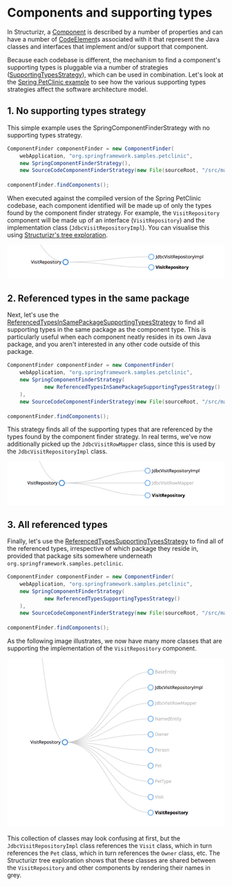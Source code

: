 # Components and supporting types

In Structurizr, a [Component](https://github.com/structurizr/java/blob/master/structurizr-core/src/com/structurizr/model/Component.java) is described by a number of properties and can have a number of [CodeElement](https://github.com/structurizr/java/blob/master/structurizr-core/src/com/structurizr/model/CodeElement.java)s associated with it that represent the Java classes and interfaces that implement and/or support that component.

Because each codebase is different, the mechanism to find a component's supporting types is pluggable via a number of strategies ([SupportingTypesStrategy](https://github.com/structurizr/java/blob/master/structurizr-core/src/com/structurizr/componentfinder/SupportingTypesStrategy.java)), which can be used in combination. Let's look at the [Spring PetClinic example](spring-petclinic.md) to see how the various supporting types strategies affect the software architecture model.

## 1. No supporting types strategy

This simple example uses the SpringComponentFinderStrategy with no supporting types strategy.

```java
ComponentFinder componentFinder = new ComponentFinder(
    webApplication, "org.springframework.samples.petclinic",
    new SpringComponentFinderStrategy(),
    new SourceCodeComponentFinderStrategy(new File(sourceRoot, "/src/main/java/"), 150));

componentFinder.findComponents();
```

When executed against the compiled version of the Spring PetClinic codebase, each component identified will be made up of only the types found by the component finder strategy. For example, the ```VisitRepository``` component will be made up of an interface (```VisitRepository```) and the implementation class (```JdbcVisitRepositoryImpl```). You can visualise this using [Structurizr's tree exploration](https://structurizr.com/help/explorations).

![](images/supporting-types-1.png)
 
## 2. Referenced types in the same package

Next, let's use the [ReferencedTypesInSamePackageSupportingTypesStrategy](https://github.com/structurizr/java/blob/master/structurizr-core/src/com/structurizr/componentfinder/ReferencedTypesInSamePackageSupportingTypesStrategy.java) to find all supporting types in the same package as the component type. This is particularly useful when each component neatly resides in its own Java package, and you aren't interested in any other code outside of this package.

```java
ComponentFinder componentFinder = new ComponentFinder(
    webApplication, "org.springframework.samples.petclinic",
    new SpringComponentFinderStrategy(
            new ReferencedTypesInSamePackageSupportingTypesStrategy()
    ),
    new SourceCodeComponentFinderStrategy(new File(sourceRoot, "/src/main/java/"), 150));

componentFinder.findComponents();
```

This strategy finds all of the supporting types that are referenced by the types found by the component finder strategy. In real terms, we've now additionally picked up the ```JdbcVisitRowMapper``` class, since this is used by the ```JdbcVisitRepositoryImpl``` class.

![](images/supporting-types-2.png)

## 3. All referenced types

Finally, let's use the [ReferencedTypesSupportingTypesStrategy](https://github.com/structurizr/java/blob/master/structurizr-core/src/com/structurizr/componentfinder/ReferencedTypesSupportingTypesStrategy.java) to find all of the referenced types, irrespective of which package they reside in, provided that package sits somewhere underneath ```org.springframework.samples.petclinic```.

```java
ComponentFinder componentFinder = new ComponentFinder(
    webApplication, "org.springframework.samples.petclinic",
    new SpringComponentFinderStrategy(
            new ReferencedTypesSupportingTypesStrategy()
    ),
    new SourceCodeComponentFinderStrategy(new File(sourceRoot, "/src/main/java/"), 150));

componentFinder.findComponents();
```

As the following image illustrates, we now have many more classes that are supporting the implementation of the ```VisitRepository``` component.

![](images/supporting-types-3.png)

This collection of classes may look confusing at first, but the ```JdbcVisitRepositoryImpl``` class references the ```Visit``` class, which in turn references the ```Pet``` class, which in turn references the ```Owner``` class, etc. The Structurizr tree exploration shows that these classes are shared between the ```VisitRepository``` and other components by rendering their names in grey.